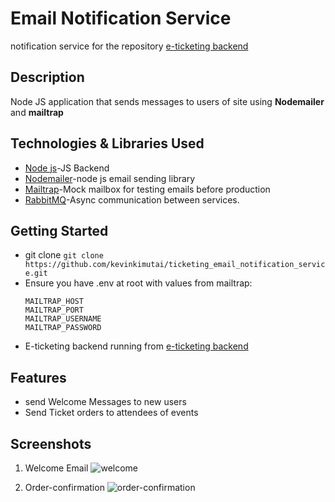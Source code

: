 # Email Notification Service

notification service for the repository [e-ticketing backend](https://github.com/kevinkimutai/event-ticketing-backend)

## Description

Node JS application that sends messages to users of site using **Nodemailer** and **mailtrap**

## Technologies & Libraries Used

- [Node js](https://nodejs.org/en)-JS Backend
- [Nodemailer](https://www.nodemailer.com/about/)-node js email sending library
- [Mailtrap](https://mailtrap.io/home)-Mock mailbox for testing emails before production
- [RabbitMQ](https://www.rabbitmq.com/tutorials)-Async communication between services.

## Getting Started

- git clone `git clone https://github.com/kevinkimutai/ticketing_email_notification_service.git `
- Ensure you have .env at root with values from mailtrap:
  ```
  MAILTRAP_HOST
  MAILTRAP_PORT
  MAILTRAP_USERNAME
  MAILTRAP_PASSWORD
  ```
- E-ticketing backend running from [e-ticketing backend](https://github.com/kevinkimutai/event-ticketing-backend)

## Features

- send Welcome Messages to new users
- Send Ticket orders to attendees of events

## Screenshots

1.  Welcome Email
    ![welcome](https://firebasestorage.googleapis.com/v0/b/creadable-22c39.appspot.com/o/Screenshot%20from%202024-07-18%2015-33-25.png?alt=media&token=65495663-f16e-4f17-b9e1-5ab494cc19e0)

2.  Order-confirmation
    ![order-confirmation](https://firebasestorage.googleapis.com/v0/b/creadable-22c39.appspot.com/o/Screenshot%20from%202024-07-18%2017-03-29.png?alt=media&token=944ac673-5492-4d30-a4d1-af4fa1b208c2)
